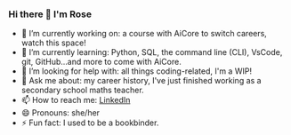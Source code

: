 ### Hi there 👋 I'm Rose

- 🔭 I’m currently working on: a course with AiCore to switch careers, watch this space!
- 🌱 I’m currently learning: Python, SQL, the command line (CLI), VsCode, git, GitHub...and more to come with AiCore.
- 🤔 I’m looking for help with: all things coding-related, I'm a WIP!
- 💬 Ask me about: my career history, I've just finished working as a secondary school maths teacher.
- 📫 How to reach me: [LinkedIn](https://www.linkedin.com/in/rose-hammond)
- 😄 Pronouns: she/her
- ⚡ Fun fact: I used to be a bookbinder.

